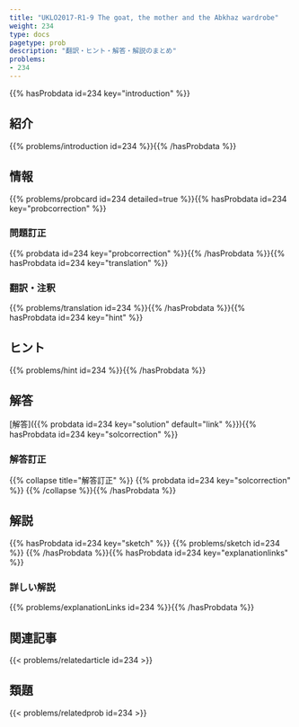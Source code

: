 ```yaml
---
title: "UKLO2017-R1-9 The goat, the mother and the Abkhaz wardrobe"
weight: 234
type: docs
pagetype: prob
description: "翻訳・ヒント・解答・解説のまとめ"
problems: 
- 234
---
```


{{% hasProbdata id=234 key="introduction" %}}

## 紹介

{{% problems/introduction id=234 %}}{{% /hasProbdata %}}

## 情報

{{% problems/probcard id=234 detailed=true %}}{{% hasProbdata id=234 key="probcorrection" %}}

### 問題訂正

{{% probdata id=234 key="probcorrection" %}}{{% /hasProbdata %}}{{% hasProbdata id=234 key="translation" %}}

### 翻訳・注釈

{{% problems/translation id=234 %}}{{% /hasProbdata %}}{{% hasProbdata id=234 key="hint" %}}

## ヒント

{{% problems/hint id=234 %}}{{% /hasProbdata %}}

## 解答

[解答]({{% probdata id=234 key="solution" default="link" %}}){{% hasProbdata id=234 key="solcorrection" %}}

### 解答訂正

{{% collapse title="解答訂正" %}}
{{% probdata id=234 key="solcorrection" %}}
{{% /collapse %}}{{% /hasProbdata %}}

## 解説

{{% hasProbdata id=234 key="sketch" %}}
{{% problems/sketch id=234 %}}
{{% /hasProbdata %}}{{% hasProbdata id=234 key="explanationlinks" %}}

### 詳しい解説

{{% problems/explanationLinks id=234 %}}{{% /hasProbdata %}}

## 関連記事

{{< problems/relatedarticle id=234 >}}

## 類題

{{< problems/relatedprob id=234 >}}
